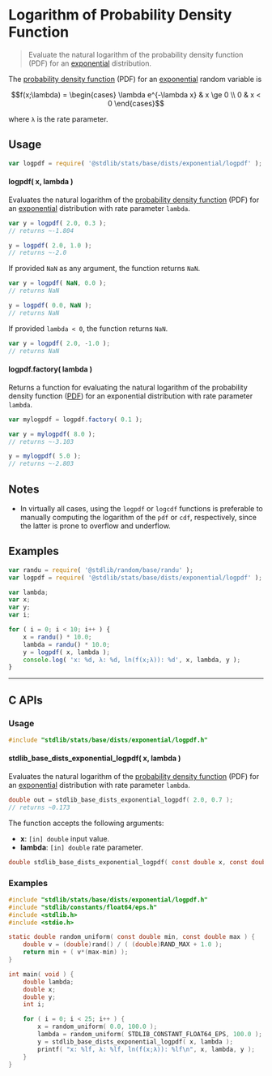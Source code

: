 <!--

@license Apache-2.0

Copyright (c) 2018 The Stdlib Authors.

Licensed under the Apache License, Version 2.0 (the "License");
you may not use this file except in compliance with the License.
You may obtain a copy of the License at

   http://www.apache.org/licenses/LICENSE-2.0

Unless required by applicable law or agreed to in writing, software
distributed under the License is distributed on an "AS IS" BASIS,
WITHOUT WARRANTIES OR CONDITIONS OF ANY KIND, either express or implied.
See the License for the specific language governing permissions and
limitations under the License.

-->

# Logarithm of Probability Density Function

> Evaluate the natural logarithm of the probability density function (PDF) for an [exponential][exponential-distribution] distribution.

<section class="intro">

The [probability density function][pdf] (PDF) for an [exponential][exponential-distribution] random variable is

<!-- <equation class="equation" label="eq:exponential_pdf" align="center" raw="f(x;\lambda) = \begin{cases} \lambda e^{-\lambda x} & x \ge 0 \\ 0 & x < 0 \end{cases}" alt="Probability density function (PDF) for a Exponential distribution."> -->

```math
f(x;\lambda) = \begin{cases} \lambda e^{-\lambda x} & x \ge 0 \\ 0 & x < 0 \end{cases}
```

<!-- <div class="equation" align="center" data-raw-text="f(x;\lambda) = \begin{cases} \lambda e^{-\lambda x} &amp; x \ge 0 \\ 0 &amp; x &lt; 0 \end{cases}" data-equation="eq:exponential_pdf">
    <img src="https://cdn.jsdelivr.net/gh/stdlib-js/stdlib@51534079fef45e990850102147e8945fb023d1d0/lib/node_modules/@stdlib/stats/base/dists/exponential/logpdf/docs/img/equation_exponential_pdf.svg" alt="Probability density function (PDF) for a Exponential distribution.">
    <br>
</div> -->

<!-- </equation> -->

where `λ` is the rate parameter.

</section>

<!-- /.intro -->

<section class="usage">

## Usage

```javascript
var logpdf = require( '@stdlib/stats/base/dists/exponential/logpdf' );
```

#### logpdf( x, lambda )

Evaluates the natural logarithm of the [probability density function][pdf] (PDF) for an [exponential][exponential-distribution] distribution with rate parameter `lambda`.

```javascript
var y = logpdf( 2.0, 0.3 );
// returns ~-1.804

y = logpdf( 2.0, 1.0 );
// returns ~-2.0
```

If provided `NaN` as any argument, the function returns `NaN`.

```javascript
var y = logpdf( NaN, 0.0 );
// returns NaN

y = logpdf( 0.0, NaN );
// returns NaN
```

If provided `lambda < 0`, the function returns `NaN`.

```javascript
var y = logpdf( 2.0, -1.0 );
// returns NaN
```

#### logpdf.factory( lambda )

Returns a function for evaluating the natural logarithm of the probability density function ([PDF][pdf]) for an exponential distribution with rate parameter `lambda`.

```javascript
var mylogpdf = logpdf.factory( 0.1 );

var y = mylogpdf( 8.0 );
// returns ~-3.103

y = mylogpdf( 5.0 );
// returns ~-2.803
```

</section>

<!-- /.usage -->

<section class="notes">

## Notes

-   In virtually all cases, using the `logpdf` or `logcdf` functions is preferable to manually computing the logarithm of the `pdf` or `cdf`, respectively, since the latter is prone to overflow and underflow.

</section>

<!-- /.notes -->

<section class="examples">

## Examples

<!-- eslint no-undef: "error" -->

```javascript
var randu = require( '@stdlib/random/base/randu' );
var logpdf = require( '@stdlib/stats/base/dists/exponential/logpdf' );

var lambda;
var x;
var y;
var i;

for ( i = 0; i < 10; i++ ) {
    x = randu() * 10.0;
    lambda = randu() * 10.0;
    y = logpdf( x, lambda );
    console.log( 'x: %d, λ: %d, ln(f(x;λ)): %d', x, lambda, y );
}
```

</section>

<!-- /.examples -->

<!-- C interface documentation. -->

* * *

<section class="c">

## C APIs

<!-- Section to include introductory text. Make sure to keep an empty line after the intro `section` element and another before the `/section` close. -->

<section class="intro">

</section>

<!-- /.intro -->

<!-- C usage documentation. -->

<section class="usage">

### Usage

```c
#include "stdlib/stats/base/dists/exponential/logpdf.h"
```

#### stdlib_base_dists_exponential_logpdf( x, lambda )

Evaluates the natural logarithm of the [probability density function][pdf] (PDF) for an [exponential][exponential-distribution] distribution with rate parameter `lambda`.

```c
double out = stdlib_base_dists_exponential_logpdf( 2.0, 0.7 );
// returns ~0.173
```

The function accepts the following arguments:

-   **x**: `[in] double` input value.
-   **lambda**: `[in] double` rate parameter.

```c
double stdlib_base_dists_exponential_logpdf( const double x, const double lambda );
```

</section>

<!-- /.usage -->

<!-- C API usage notes. Make sure to keep an empty line after the `section` element and another before the `/section` close. -->

<section class="notes">

</section>

<!-- /.notes -->

<!-- C API usage examples. -->

<section class="examples">

### Examples

```c
#include "stdlib/stats/base/dists/exponential/logpdf.h"
#include "stdlib/constants/float64/eps.h"
#include <stdlib.h>
#include <stdio.h>

static double random_uniform( const double min, const double max ) {
    double v = (double)rand() / ( (double)RAND_MAX + 1.0 );
    return min + ( v*(max-min) );
}

int main( void ) {
    double lambda;
    double x;
    double y;
    int i;

    for ( i = 0; i < 25; i++ ) {
        x = random_uniform( 0.0, 100.0 );
        lambda = random_uniform( STDLIB_CONSTANT_FLOAT64_EPS, 100.0 );
        y = stdlib_base_dists_exponential_logpdf( x, lambda );
        printf( "x: %lf, λ: %lf, ln(f(x;λ)): %lf\n", x, lambda, y );
    }
}
```

</section>

<!-- /.examples -->

</section>

<!-- ./c -->

<!-- Section to include cited references. If references are included, add a horizontal rule *before* the section. Make sure to keep an empty line after the `section` element and another before the `/section` close. -->

<section class="references">

</section>

<!-- /.references -->

<!-- Section for related `stdlib` packages. Do not manually edit this section, as it is automatically populated. -->

<section class="related">

</section>

<!-- /.related -->

<!-- Section for all links. Make sure to keep an empty line after the `section` element and another before the `/section` close. -->

<section class="links">

[pdf]: https://en.wikipedia.org/wiki/Probability_density_function

[exponential-distribution]: https://en.wikipedia.org/wiki/Exponential_distribution

</section>

<!-- /.links -->
